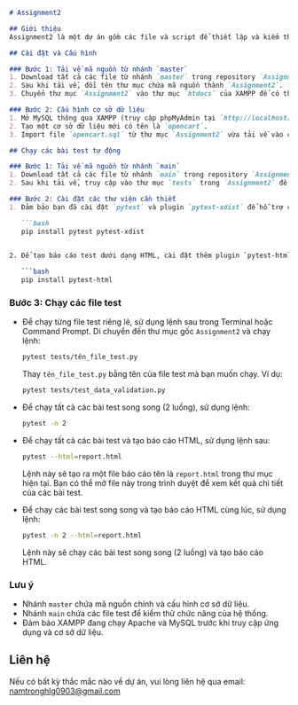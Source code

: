 

```markdown
# Assignment2

## Giới thiệu
Assignment2 là một dự án gồm các file và script để thiết lập và kiểm thử hệ thống với Opencart, bao gồm cả việc cấu hình cơ sở dữ liệu và chạy các bài test tự động. Dự án này được chia thành hai nhánh: `main` và `master`, với các nội dung và mục đích khác nhau.

## Cài đặt và Cấu hình

### Bước 1: Tải về mã nguồn từ nhánh `master`
1. Download tất cả các file từ nhánh `master` trong repository `Assignment2` trên GitHub.
2. Sau khi tải về, đổi tên thư mục chứa mã nguồn thành `Assignment2`.
3. Chuyển thư mục `Assignment2` vào thư mục `htdocs` của XAMPP để có thể truy cập từ trình duyệt tại `http://localhost/Assignment2`.

### Bước 2: Cấu hình cơ sở dữ liệu
1. Mở MySQL thông qua XAMPP (truy cập phpMyAdmin tại `http://localhost/phpmyadmin`).
2. Tạo một cơ sở dữ liệu mới có tên là `opencart`.
3. Import file `opencart.sql` từ thư mục `Assignment2` vừa tải về vào cơ sở dữ liệu `opencart`. File `opencart.sql` chứa cấu trúc và dữ liệu mẫu cần thiết cho ứng dụng.

## Chạy các bài test tự động

### Bước 1: Tải về mã nguồn từ nhánh `main`
1. Download tất cả các file từ nhánh `main` trong repository `Assignment2` trên GitHub.
2. Sau khi tải về, truy cập vào thư mục `tests` trong `Assignment2` để kiểm tra các file test.

### Bước 2: Cài đặt các thư viện cần thiết
1. Đảm bảo bạn đã cài đặt `pytest` và plugin `pytest-xdist` để hỗ trợ chạy test song song. Cài đặt chúng bằng lệnh sau:

   ```bash
   pip install pytest pytest-xdist
   

2. Để tạo báo cáo test dưới dạng HTML, cài đặt thêm plugin `pytest-html`:

   ```bash
   pip install pytest-html
   ```

### Bước 3: Chạy các file test
- Để chạy từng file test riêng lẻ, sử dụng lệnh sau trong Terminal hoặc Command Prompt. Di chuyển đến thư mục gốc `Assignment2` và chạy lệnh:

   ```bash
   pytest tests/tên_file_test.py
   ```

   Thay `tên_file_test.py` bằng tên của file test mà bạn muốn chạy. Ví dụ:

   ```bash
   pytest tests/test_data_validation.py
   ```

- Để chạy tất cả các bài test song song (2 luồng), sử dụng lệnh:

   ```bash
   pytest -n 2
   ```

- Để chạy tất cả các bài test và tạo báo cáo HTML, sử dụng lệnh sau:

   ```bash
   pytest --html=report.html
   ```

   Lệnh này sẽ tạo ra một file báo cáo tên là `report.html` trong thư mục hiện tại. Bạn có thể mở file này trong trình duyệt để xem kết quả chi tiết của các bài test.

- Để chạy các bài test song song và tạo báo cáo HTML cùng lúc, sử dụng lệnh:

   ```bash
   pytest -n 2 --html=report.html
   ```

   Lệnh này sẽ chạy các bài test song song (2 luồng) và tạo báo cáo HTML.

### Lưu ý
- Nhánh `master` chứa mã nguồn chính và cấu hình cơ sở dữ liệu.
- Nhánh `main` chứa các file test để kiểm thử chức năng của hệ thống.
- Đảm bảo XAMPP đang chạy Apache và MySQL trước khi truy cập ứng dụng và cơ sở dữ liệu.

## Liên hệ
Nếu có bất kỳ thắc mắc nào về dự án, vui lòng liên hệ qua email: namtronghlg0903@gmail.com
```
